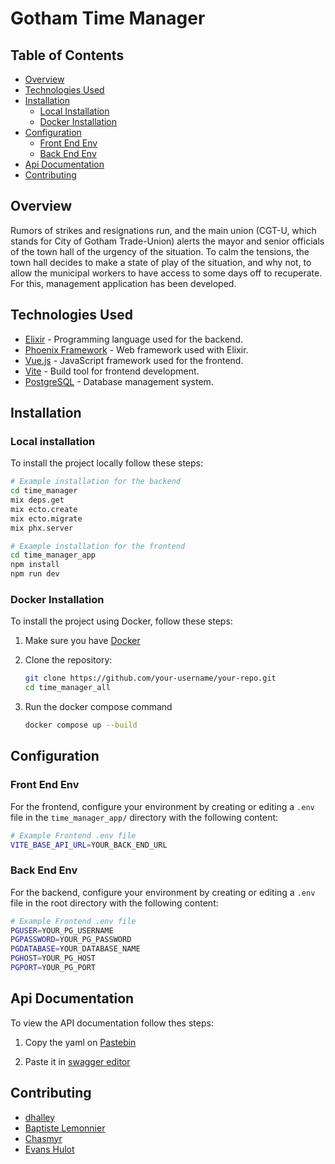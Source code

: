 
# Gotham Time Manager
## Table of Contents

- [Overview](#overview)
- [Technologies Used](#technologies-used)
- [Installation](#installation)
	- [Local Installation](#local-installation) 
	- [Docker Installation](#docker-installation)
- [Configuration](#configuration)
	- [Front End Env](#front-end-env) 
	- [Back End Env](#back-end-env)
- [Api Documentation](#api-documentation)
- [Contributing](#contributing)

## Overview

Rumors of strikes and resignations run, and the main union (CGT-U, which stands for City of Gotham Trade-Union) alerts the mayor and senior officials of the town hall of the urgency of the situation. To calm the tensions, the town hall decides to make a state of play of the situation, and why not, to allow the municipal workers to have access to some days off to recuperate. For this, management application has been developed.

## Technologies Used

- [Elixir](https://elixir-lang.org/) - Programming language used for the backend.
- [Phoenix Framework](https://www.phoenixframework.org/) - Web framework used with Elixir.
- [Vue.js](https://vuejs.org/) - JavaScript framework used for the frontend.
- [Vite](https://vitejs.dev/) - Build tool for frontend development.
- [PostgreSQL](https://www.postgresql.org/) - Database management system.

## Installation
### Local installation
To install the project locally follow these steps:

```bash
# Example installation for the backend
cd time_manager
mix deps.get
mix ecto.create
mix ecto.migrate
mix phx.server

# Example installation for the frontend
cd time_manager_app
npm install
npm run dev
```

### Docker Installation

To install the project using Docker, follow these steps:

1. Make sure you have [Docker](https://www.docker.com/) 

2. Clone the repository:

   ```bash
   git clone https://github.com/your-username/your-repo.git
   cd time_manager_all
   ````
 3. Run the docker compose command
	 ````bash
	 docker compose up --build
	 ````
## Configuration
### Front End Env
For the frontend, configure your environment by creating or editing a `.env` file in the `time_manager_app/` directory with the following content:
````bash
# Example Frontend .env file
VITE_BASE_API_URL=YOUR_BACK_END_URL
````


### Back End Env
For the backend, configure your environment by creating or editing a `.env` file in the root directory with the following content:
````bash
# Example Frontend .env file
PGUSER=YOUR_PG_USERNAME
PGPASSWORD=YOUR_PG_PASSWORD
PGDATABASE=YOUR_DATABASE_NAME
PGHOST=YOUR_PG_HOST
PGPORT=YOUR_PG_PORT
````

## Api Documentation
To view the API documentation follow thes steps:

1. Copy the yaml on [Pastebin](https://pastebin.com/8Bg41S6b)

2. Paste it in [swagger editor](https://editor.swagger.io/)

## Contributing
- [dhalley](https://github.com/dhall3y) 
- [Baptiste Lemonnier](https://github.com/Baptill) 
- [Chasmyr](https://github.com/Chasmyr)
- [Evans Hulot](https://github.com/EvansHulot)
